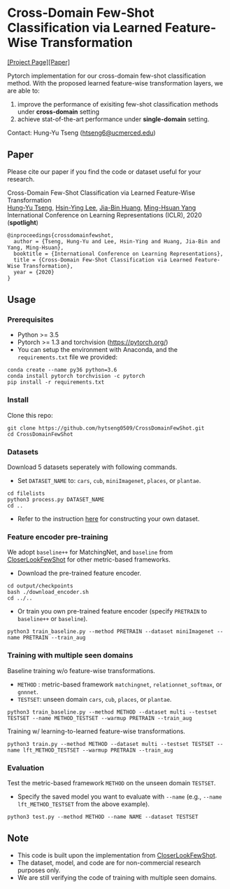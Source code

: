 # Cross-Domain Few-Shot Classification via Learned Feature-Wise Transformation 
[[Project Page]](http://vllab.ucmerced.edu/ym41608/projects/CrossDomainFewShot/)[[Paper]](https://openreview.net/forum?id=SJl5Np4tPr)

Pytorch implementation for our cross-domain few-shot classification method. With the proposed learned feature-wise transformation layers, we are able to:

1. improve the performance of exisiting few-shot classification methods under **cross-domain** setting
2. achieve stat-of-the-art performance under **single-domain** setting.

Contact: Hung-Yu Tseng (htseng6@ucmerced.edu)

## Paper
Please cite our paper if you find the code or dataset useful for your research.

Cross-Domain Few-Shot Classification via Learned Feature-Wise Transformation<br>
[Hung-Yu Tseng](https://sites.google.com/site/hytseng0509/), [Hsin-Ying Lee](http://vllab.ucmerced.edu/hylee/), [Jia-Bin Huang](https://filebox.ece.vt.edu/~jbhuang/), [Ming-Hsuan Yang](http://faculty.ucmerced.edu/mhyang/)<br>
International Conference on Learning Representations (ICLR), 2020 (**spotlight**)
```
@inproceedings{crossdomainfewshot,
  author = {Tseng, Hung-Yu and Lee, Hsin-Ying and Huang, Jia-Bin and Yang, Ming-Hsuan},
  booktitle = {International Conference on Learning Representations},
  title = {Cross-Domain Few-Shot Classification via Learned Feature-Wise Transformation},
  year = {2020}
}
```

## Usage

### Prerequisites
- Python >= 3.5
- Pytorch >= 1.3 and torchvision (https://pytorch.org/)
- You can setup the environment with Anaconda, and the `requirements.txt` file we provided:
```
conda create --name py36 python=3.6
conda install pytorch torchvision -c pytorch
pip install -r requirements.txt
```

### Install
Clone this repo:
```
git clone https://github.com/hytseng0509/CrossDomainFewShot.git
cd CrossDomainFewShot
```

### Datasets
Download 5 datasets seperately with following commands.
- Set `DATASET_NAME` to: `cars`, `cub`, `miniImagenet`, `places`, or `plantae`.
```
cd filelists
python3 process.py DATASET_NAME
cd ..
```
- Refer to the instruction [here](https://github.com/wyharveychen/CloserLookFewShot#self-defined-setting) for constructing your own dataset.

### Feature encoder pre-training
We adopt `baseline++` for MatchingNet, and `baseline` from [CloserLookFewShot](https://github.com/wyharveychen/CloserLookFewShot) for other metric-based frameworks.
- Download the pre-trained feature encoder.
```
cd output/checkpoints
bash ./download_encoder.sh
cd ../..
```
- Or train you own pre-trained feature encoder (specify `PRETRAIN` to `baseline++` or `baseline`).
```
python3 train_baseline.py --method PRETRAIN --dataset miniImagenet --name PRETRAIN --train_aug
```

### Training with multiple seen domains
Baseline training w/o feature-wise transformations.
- `METHOD` : metric-based framework `matchingnet`, `relationnet_softmax`, or `gnnnet`.
- `TESTSET`: unseen domain `cars`, `cub`, `places`, or `plantae`.
```
python3 train_baseline.py --method METHOD --dataset multi --testset TESTSET --name METHOD_TESTSET --warmup PRETRAIN --train_aug
```
Training w/ learning-to-learned feature-wise transformations.
```
python3 train.py --method METHOD --dataset multi --testset TESTSET --name lft_METHOD_TESTSET --warmup PRETRAIN --train_aug
```

### Evaluation
Test the metric-based framework `METHOD` on the unseen domain `TESTSET`.
- Specify the saved model you want to evaluate with `--name` (e.g., `--name lft_METHOD_TESTSET` from the above example).
```
python3 test.py --method METHOD --name NAME --dataset TESTSET
```

## Note
- This code is built upon the implementation from [CloserLookFewShot](https://github.com/wyharveychen/CloserLookFewShot).
- The dataset, model, and code are for non-commercial research purposes only.
- We are still verifying the code of training with multiple seen domains.
